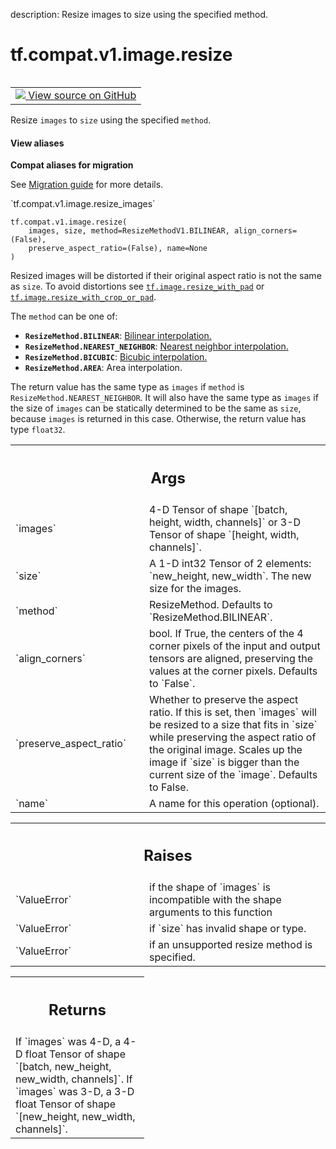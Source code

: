 description: Resize images to size using the specified method.

<div itemscope itemtype="http://developers.google.com/ReferenceObject">
<meta itemprop="name" content="tf.compat.v1.image.resize" />
<meta itemprop="path" content="Stable" />
</div>

# tf.compat.v1.image.resize

<!-- Insert buttons and diff -->

<table class="tfo-notebook-buttons tfo-api nocontent" align="left">
<td>
  <a target="_blank" href="https://github.com/tensorflow/tensorflow/blob/r2.2/tensorflow/python/ops/image_ops_impl.py#L1258-L1339">
    <img src="https://www.tensorflow.org/images/GitHub-Mark-32px.png" />
    View source on GitHub
  </a>
</td>
</table>



Resize `images` to `size` using the specified `method`.

<section class="expandable">
  <h4 class="showalways">View aliases</h4>
  <p>
<b>Compat aliases for migration</b>
<p>See
<a href="https://www.tensorflow.org/guide/migrate">Migration guide</a> for
more details.</p>
<p>`tf.compat.v1.image.resize_images`</p>
</p>
</section>

<pre class="devsite-click-to-copy prettyprint lang-py tfo-signature-link">
<code>tf.compat.v1.image.resize(
    images, size, method=ResizeMethodV1.BILINEAR, align_corners=(False),
    preserve_aspect_ratio=(False), name=None
)
</code></pre>



<!-- Placeholder for "Used in" -->

Resized images will be distorted if their original aspect ratio is not
the same as `size`.  To avoid distortions see
<a href="../../../../tf/image/resize_with_pad.md"><code>tf.image.resize_with_pad</code></a> or <a href="../../../../tf/image/resize_with_crop_or_pad.md"><code>tf.image.resize_with_crop_or_pad</code></a>.

The `method` can be one of:

*   <b>`ResizeMethod.BILINEAR`</b>: [Bilinear interpolation.](
  https://en.wikipedia.org/wiki/Bilinear_interpolation)
*   <b>`ResizeMethod.NEAREST_NEIGHBOR`</b>: [Nearest neighbor interpolation.](
  https://en.wikipedia.org/wiki/Nearest-neighbor_interpolation)
*   <b>`ResizeMethod.BICUBIC`</b>: [Bicubic interpolation.](
  https://en.wikipedia.org/wiki/Bicubic_interpolation)
*   <b>`ResizeMethod.AREA`</b>: Area interpolation.

The return value has the same type as `images` if `method` is
`ResizeMethod.NEAREST_NEIGHBOR`. It will also have the same type as `images`
if the size of `images` can be statically determined to be the same as `size`,
because `images` is returned in this case. Otherwise, the return value has
type `float32`.

<!-- Tabular view -->
 <table class="responsive fixed orange">
<colgroup><col width="214px"><col></colgroup>
<tr><th colspan="2"><h2 class="add-link">Args</h2></th></tr>

<tr>
<td>
`images`
</td>
<td>
4-D Tensor of shape `[batch, height, width, channels]` or 3-D Tensor
of shape `[height, width, channels]`.
</td>
</tr><tr>
<td>
`size`
</td>
<td>
A 1-D int32 Tensor of 2 elements: `new_height, new_width`.  The new
size for the images.
</td>
</tr><tr>
<td>
`method`
</td>
<td>
ResizeMethod.  Defaults to `ResizeMethod.BILINEAR`.
</td>
</tr><tr>
<td>
`align_corners`
</td>
<td>
bool.  If True, the centers of the 4 corner pixels of the
input and output tensors are aligned, preserving the values at the corner
pixels. Defaults to `False`.
</td>
</tr><tr>
<td>
`preserve_aspect_ratio`
</td>
<td>
Whether to preserve the aspect ratio. If this is set,
then `images` will be resized to a size that fits in `size` while
preserving the aspect ratio of the original image. Scales up the image if
`size` is bigger than the current size of the `image`. Defaults to False.
</td>
</tr><tr>
<td>
`name`
</td>
<td>
A name for this operation (optional).
</td>
</tr>
</table>



<!-- Tabular view -->
 <table class="responsive fixed orange">
<colgroup><col width="214px"><col></colgroup>
<tr><th colspan="2"><h2 class="add-link">Raises</h2></th></tr>

<tr>
<td>
`ValueError`
</td>
<td>
if the shape of `images` is incompatible with the
shape arguments to this function
</td>
</tr><tr>
<td>
`ValueError`
</td>
<td>
if `size` has invalid shape or type.
</td>
</tr><tr>
<td>
`ValueError`
</td>
<td>
if an unsupported resize method is specified.
</td>
</tr>
</table>



<!-- Tabular view -->
 <table class="responsive fixed orange">
<colgroup><col width="214px"><col></colgroup>
<tr><th colspan="2"><h2 class="add-link">Returns</h2></th></tr>
<tr class="alt">
<td colspan="2">
If `images` was 4-D, a 4-D float Tensor of shape
`[batch, new_height, new_width, channels]`.
If `images` was 3-D, a 3-D float Tensor of shape
`[new_height, new_width, channels]`.
</td>
</tr>

</table>

